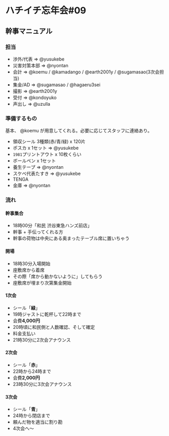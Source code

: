 # ハチイチ忘年会#09

## 幹事マニュアル

### 担当

* 渉外/代表 => @yusukebe
* 災害対策本部 => @nyontan
* 会計 => @koemu / @kamadango / @earth2001y / @sugamasao(3次会担当)
* 集金/AD => @sugamasao / @hagaeru3sei
* 撮影 => @earth2001y
* 受付 => @kondoyuko
* 声出し => @uzulla

### 準備するもの

基本、 @koemu が用意してくれる。必要に応じてスタッフに連絡あり。

* 領収シール 3種類(赤/青/緑) x 120片
* ポスカ x 1セット => @yusukebe
* `1981`プリントアウト x 10枚くらい
* ボールペン x 1セット
* 養生テープ => @nyontan
* スケベ代表たすき => @yusukebe
* TENGA
* 金庫 => @nyontan

### 流れ

#### 幹事集合

* 18時00分「和民 渋谷東急ハンズ前店」
* 幹事 + 手伝ってくれる方
* 幹事の荷物は中央にある奥まったテーブル席に置いちゃう

#### 開場

* 18時30分入場開始
* 座敷席から着席
* その際「席から動かないように」してもらう
* 座敷席が埋まり次第集金開始

#### 1次会

* シール「**緑**」
* 19時ジャストに乾杯して22時まで
* 会費**4,000円**
* 20時頃に和民側と人数確認、そして確定
* 料金支払い
* 21時30分に2次会アナウンス

#### 2次会

* シール「**赤**」
* 22時から24時まで
* 会費**2,000円**
* 23時30分に3次会アナウンス

#### 3次会

* シール「**青**」
* 24時から閉店まで
* 頼んだ物を適当に割り勘
* 4次会へ〜
